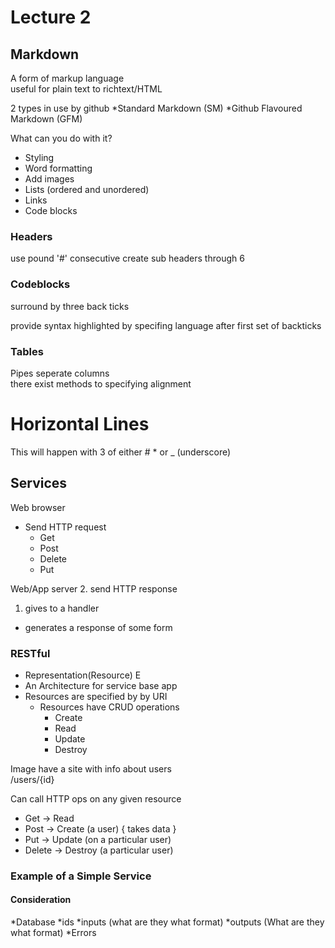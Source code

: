 # Lecture 2

## Markdown

A form of markup language  
useful for plain text to richtext/HTML

2 types in use by github
*Standard Markdown (SM)
*Github Flavoured Markdown (GFM)

What can you do with it?
* Styling
* Word formatting
* Add images
* Lists (ordered and unordered)
* Links
* Code blocks

### Headers
use pound '#'
consecutive create sub headers through 6

### Codeblocks
surround by three back ticks

provide syntax highlighted by specifing language after first set of backticks

### Tables
Pipes seperate columns  
there exist methods to specifying alignment

# Horizontal Lines
This will happen with 3 of either # * or _ (underscore)

## Services

Web browser
* Send HTTP request
  * Get
  * Post
  * Delete
  * Put

Web/App server
2. send HTTP response
1. gives to a handler
  * generates a response of some form

### RESTful
* Representation(Resource) E
* An Architecture for service base app
* Resources are specified by by URI
  * Resources have CRUD operations
    * Create
    * Read
    * Update
    * Destroy

Image have a site with info about users  
/users/{id}

Can call HTTP ops on any given resource

* Get -> Read
* Post -> Create (a user) { takes data }
* Put -> Update (on a particular user)
* Delete -> Destroy (a particular user)

### Example of a Simple Service

#### Consideration
*Database
*ids
*inputs (what are they what format)
*outputs (What are they what format)
*Errors
